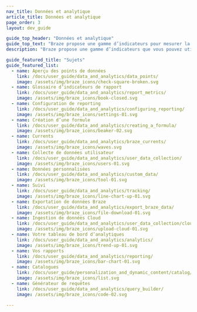 ```yaml
---
nav_title: Données et analytique
article_title: Données et analytique
page_order: 3
layout: dev_guide

guide_top_header: "Données et analytique"
guide_top_text: "Braze propose une gamme d’indicateurs pour mesurer la performance de vos campagnes. Nous proposons également plusieurs fonctionnalités de reporting et de suivi pour vous garantir que vous obtenez les données chiffrées dont vous avez besoin.<br><br>Vous pouvez également exploiter les données Braze pour intensifier les efforts BI et d’analyse sur d’autres excellentes plateformes de reporting, à l’aide de <a href='/docs/user_guide/data_and_analytics/braze_currents/'>Currents</a>, outil d’exportation de diffusion de données de Braze, permettant à votre équipe d’agir sur une grande quantité de données client granulaires."
description: "Braze propose une gamme d’indicateurs que vous pouvez utiliser lorsque vous évaluez la réussite de vos campagnes. Nous proposons également plusieurs fonctionnalités de rapport et de suivi pour vous garantir que vous obtenez les données chiffrées dont vous avez besoin. » "

guide_featured_title: "Sujets"
guide_featured_list:
  - name: Aperçu des points de données
    link: /docs/user_guide/data_and_analytics/data_points/
    image: /assets/img/braze_icons/check-square-broken.svg
  - name: Glossaire d’indicateurs de rapport
    link: /docs/user_guide/data_and_analytics/report_metrics/
    image: /assets/img/braze_icons/book-closed.svg
  - name: Configuration de reporting
    link: /docs/user_guide/data_and_analytics/configuring_reporting/
    image: /assets/img/braze_icons/settings-01.svg
  - name: Création d’une formule
    link: /docs/user_guide/data_and_analytics/creating_a_formula/
    image: /assets/img/braze_icons/beaker-02.svg
  - name: Currents
    link: /docs/user_guide/data_and_analytics/braze_currents/
    image: /assets/img/braze_icons/waves.svg
  - name: Collecte de données utilisateur
    link: /docs/user_guide/data_and_analytics/user_data_collection/
    image: /assets/img/braze_icons/users-01.svg
  - name: Données personnalisées
    link: /docs/user_guide/data_and_analytics/custom_data/
    image: /assets/img/braze_icons/tool-01.svg
  - name: Suivi
    link: /docs/user_guide/data_and_analytics/tracking/
    image: /assets/img/braze_icons/line-chart-up-01.svg
  - name: Exportation de données Braze
    link: /docs/user_guide/data_and_analytics/export_braze_data/
    image: /assets/img/braze_icons/file-download-01.svg
  - name: Ingestion de données Cloud
    link: /docs/user_guide/data_and_analytics/user_data_collection/cloud_ingestion/
    image: /assets/img/braze_icons/upload-cloud-01.svg
  - name: Votre tableau de bord d’analytiques
    link: /docs/user_guide/data_and_analytics/analytics/
    image: /assets/img/braze_icons/trend-up-01.svg
  - name: Vos rapports
    link: /docs/user_guide/data_and_analytics/reporting/
    image: /assets/img/braze_icons/bar-chart-01.svg
  - name: Catalogues
    link: /docs/user_guide/personalization_and_dynamic_content/catalog/
    image: /assets/img/braze_icons/list.svg
  - name: Générateur de requêtes
    link: /docs/user_guide/data_and_analytics/query_builder/
    image: /assets/img/braze_icons/code-02.svg

---
```

<br><br>
